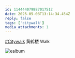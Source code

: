 ```yaml
---
id: 114444079887017512
date: 2025-05-03T13:14:34.454Z
reply: false
tags: ['citywalk']
media_attachments: 1
---
```


[#Citywalk](https://e5n.cc/tags/Citywalk) 黄鹤楼 Walk

![ealbum](https://files.e5n.cc/media_attachments/files/114/444/077/987/142/747/original/777d450eaa4f4d33.jpg)
